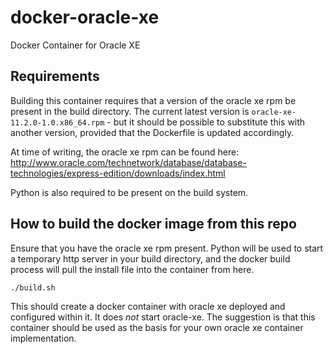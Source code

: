 # docker-oracle-xe

Docker Container for Oracle XE

## Requirements

Building this container requires that a version of the oracle xe rpm be present in the build directory.  The current latest version is ```oracle-xe-11.2.0-1.0.x86_64.rpm``` - but it should be possible to substitute this with another version, provided that the Dockerfile is updated accordingly.

At time of writing, the oracle xe rpm can be found here:  http://www.oracle.com/technetwork/database/database-technologies/express-edition/downloads/index.html

Python is also required to be present on the build system.

## How to build the docker image from this repo

Ensure that you have the oracle xe rpm present.  Python will be used to start a temporary http server in your build directory, and the docker build process will pull the install file into the container from here.

```bash
./build.sh
```

This should create a docker container with oracle xe deployed and configured within it.  It does *not* start oracle-xe.  The suggestion is that this container should be used as the basis for your own oracle xe container implementation.


